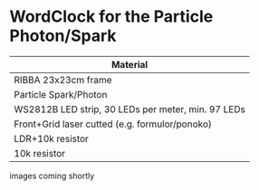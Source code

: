 # WordClock for the Particle Photon/Spark

| Material                                           	|
|----------------------------------------------------	|
| RIBBA 23x23cm frame                                	|
| Particle Spark/Photon                              	|
| WS2812B LED strip, 30 LEDs per meter, min. 97 LEDs 	|
| Front+Grid laser cutted (e.g. formulor/ponoko)     	|
| LDR+10k resistor                                   	|
| 10k resistor                                       	|

images coming shortly
